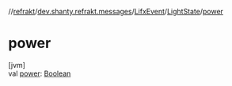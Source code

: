 //[refrakt](../../../../index.md)/[dev.shanty.refrakt.messages](../../index.md)/[LifxEvent](../index.md)/[LightState](index.md)/[power](power.md)

# power

[jvm]\
val [power](power.md): [Boolean](https://kotlinlang.org/api/latest/jvm/stdlib/kotlin/-boolean/index.html)
